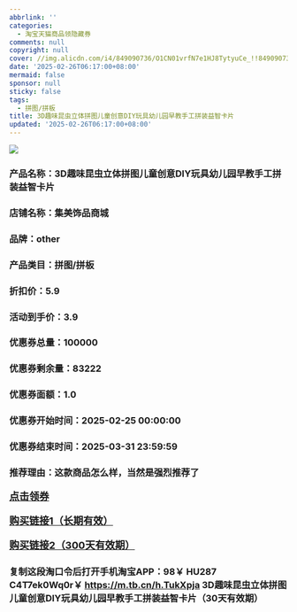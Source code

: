 ```yaml
---
abbrlink: ''
categories:
  - 淘宝天猫商品领隐藏券
comments: null
copyright: null
cover: //img.alicdn.com/i4/849090736/O1CN01vrfN7e1HJ8TytyuCe_!!849090736.jpg
date: '2025-02-26T06:17:00+08:00'
mermaid: false
sponsor: null
sticky: false
tags:
  - 拼图/拼板
title: 3D趣味昆虫立体拼图儿童创意DIY玩具幼儿园早教手工拼装益智卡片
updated: '2025-02-26T06:17:00+08:00'
--- 
```


![](//img.alicdn.com/i4/849090736/O1CN01vrfN7e1HJ8TytyuCe_!!849090736.jpg)

### 产品名称：3D趣味昆虫立体拼图儿童创意DIY玩具幼儿园早教手工拼装益智卡片
### 店铺名称：集美饰品商城
### 品牌：other
### 产品类目：拼图/拼板
### 折扣价：5.9
### 活动到手价：3.9
### 优惠券总量：100000
### 优惠券剩余量：83222
### 优惠券面额：1.0
### 优惠券开始时间：2025-02-25 00:00:00	
### 优惠券结束时间：2025-03-31 23:59:59	
### 推荐理由：这款商品怎么样，当然是强烈推荐了

<p style="font-size: 18px; font-weight: bold;">
  <a href="https://uland.taobao.com/coupon/edetail?e=VBr387CD0xOlhHvvyUNXZfh8CuWt5YH5OVuOuRD5gLJMmdsrkidbOWgpcJRl3wFwcV%2FlEyhmp8AOHGeP533yeKgPJto%2Bp4czvSgwYyyOQcvIjZmQYasGvtlCSEUpgk0qxq1M8BdlIH0EdJeSPvm%2FgSTsFs8hRhSMI%2BtaUgbudUxA%2B536asYsLU%2F9Zk7cDx8UI8pw0IfAr8DzyRiEqxeRNwT7SALhE%2Fy7T3N%2Fb083ABHRvhijMLhcr2g8eGyYf0as%2BtwibKY2GWrJMCGameEmjXv2fqPOK%2FZkcXqePS5X6hRSerJgdd58949GJdhajXxkcMu3IBhfqQDuG8Qvu8yX0IgqQCUj%2Ffq5&traceId=2166d8db17407296732636749d133b&union_lens=lensId%3AOPT%401740729680%40213e4428_0dcd_1954b93038f_5cab%4001%40eyJmbG9vcklkIjo3MzM1NH0ie" target="_blank">点击领券</a>
</p>
<p style="font-size: 18px; font-weight: bold;">
  <a href="https://s.click.taobao.com/t?e=m%3D2%26s%3DxzTTIyyrnJlw4vFB6t2Z2ueEDrYVVa64LKpWJ%2Bin0XLjf2vlNIV67kkfnVn6TwKdYFMBzHxYoCP3ID%2FV1RqsF4wnCJeELi4I%2FIEn%2BS1IjHAB0ghlTd7WlZVm%2FOAUUFw71qrpxiwMoCNxc1AtbZGVS2ozLqhUOjlXcqLwA6rSxJSMHuv7RoNv0dIOLe2GUnGWK3GkZDPC4%2BwSh5U26cK4u98D0f2GavGOria3Y2yYopkebnq4s3jAYloSKBHdaWlz08QEP3fN%2FZXnhp8%2BQ4iI55GZ9wPRcXV%2BBfuqljaE3xpNzuMLUNyvdGum1nQGELs%2FfeaeK0J5JK4hhQs2DjqgEA%3D%3D" target="_blank">购买链接1（长期有效）</a>
</p>
<p style="font-size: 18px; font-weight: bold;">
  <a href="https://s.click.taobao.com/x8i4TNs" target="_blank">购买链接2（300天有效期）</a>
</p>

### 复制这段淘口令后打开手机淘宝APP：98￥ HU287 C4T7ek0Wq0r￥ https://m.tb.cn/h.TukXpja  3D趣味昆虫立体拼图儿童创意DIY玩具幼儿园早教手工拼装益智卡片（30天有效期）
